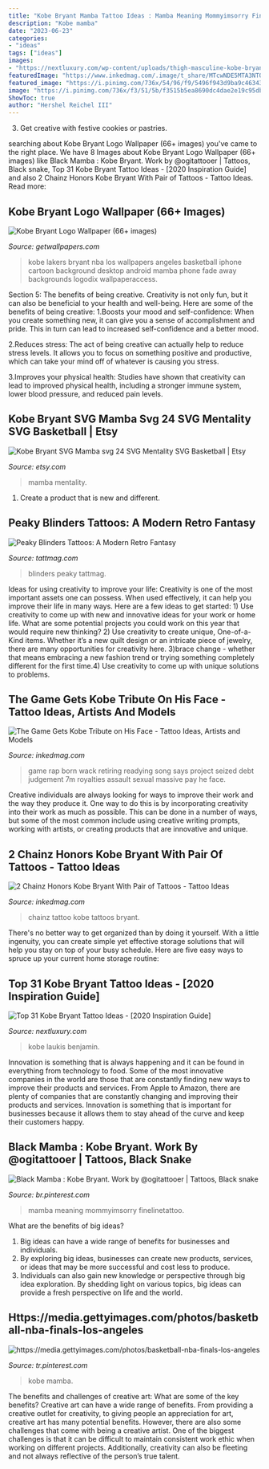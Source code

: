 ```yaml
---
title: "Kobe Bryant Mamba Tattoo Ideas : Mamba Meaning Mommyimsorry Finelinetattoo"
description: "Kobe mamba"
date: "2023-06-23"
categories:
- "ideas"
tags: ["ideas"]
images:
- "https://nextluxury.com/wp-content/uploads/thigh-masculine-kobe-bryant-tattoos-for-men.jpg"
featuredImage: "https://www.inkedmag.com/.image/t_share/MTcwNDE5MTA3NTQyMzQ1NTAw/the-game-cover.jpg"
featured_image: "https://i.pinimg.com/736x/54/96/f9/5496f943d9ba9c463434f129553b4a56.jpg"
image: "https://i.pinimg.com/736x/f3/51/5b/f3515b5ea8690dc4dae2e19c95db8830.jpg"
ShowToc: true
author: "Hershel Reichel III"
---
```



3. Get creative with festive cookies or pastries.

	

		
searching about Kobe Bryant Logo Wallpaper (66+ images) you've came to the right place. We have 8 Images about Kobe Bryant Logo Wallpaper (66+ images) like Black Mamba : Kobe Bryant. Work by @ogitattooer | Tattoos, Black snake, Top 31 Kobe Bryant Tattoo Ideas - [2020 Inspiration Guide] and also 2 Chainz Honors Kobe Bryant With Pair of Tattoos - Tattoo Ideas. Read more:
		
    
## Kobe Bryant Logo Wallpaper (66+ Images)

<img loading=lazy src="http://getwallpapers.com/wallpaper/full/f/f/7/401756.jpg" onerror="this.onerror=null;this.src='https://tse1.mm.bing.net/th?id=OIP.UBRm_fjUBzPGt-H33lh6LAHaNK&amp;pid=15.1';" alt="Kobe Bryant Logo Wallpaper (66+ images)">

_Source: getwallpapers.com_

>kobe lakers bryant nba los wallpapers angeles basketball iphone cartoon background desktop android mamba phone fade away backgrounds logodix wallpaperaccess. 

	

Section 5: The benefits of being creative.
Creativity is not only fun, but it can also be beneficial to your health and well-being. Here are some of the benefits of being creative:
1.Boosts your mood and self-confidence: When you create something new, it can give you a sense of accomplishment and pride. This in turn can lead to increased self-confidence and a better mood.

2.Reduces stress: The act of being creative can actually help to reduce stress levels. It allows you to focus on something positive and productive, which can take your mind off of whatever is causing you stress.

3.Improves your physical health: Studies have shown that creativity can lead to improved physical health, including a stronger immune system, lower blood pressure, and reduced pain levels.


    
## Kobe Bryant SVG Mamba Svg 24 SVG Mentality SVG Basketball | Etsy

<img loading=lazy src="https://i.etsystatic.com/23340813/r/il/674699/3008428347/il_1588xN.3008428347_oi9f.jpg" onerror="this.onerror=null;this.src='https://tse3.mm.bing.net/th?id=OIP.KpaKXeU_vofBGZI-1OyH1AHaIV&amp;pid=15.1';" alt="Kobe Bryant SVG Mamba svg 24 SVG Mentality SVG Basketball | Etsy">

_Source: etsy.com_

>mamba mentality. 

	

1. Create a product that is new and different.

    
## Peaky Blinders Tattoos: A Modern Retro Fantasy

<img loading=lazy src="https://tattmag.com/wp-content/uploads/2020/03/peaky-blinders-tattoo-27.jpg" onerror="this.onerror=null;this.src='https://tse3.mm.bing.net/th?id=OIP.6x-HQkLlk8klsR9xN6---AHaHa&amp;pid=15.1';" alt="Peaky Blinders Tattoos: A Modern Retro Fantasy">

_Source: tattmag.com_

>blinders peaky tattmag. 

	

Ideas for using creativity to improve your life:
Creativity is one of the most important assets one can possess. When used effectively, it can help you improve their life in many ways. Here are a few ideas to get started: 1) Use creativity to come up with new and innovative ideas for your work or home life. What are some potential projects you could work on this year that would require new thinking? 2) Use creativity to create unique, One-of-a-Kind items. Whether it’s a new quilt design or an intricate piece of jewelry, there are many opportunities for creativity here. 3)brace change - whether that means embracing a new fashion trend or trying something completely different for the first time.4) Use creativity to come up with unique solutions to problems.

    
## The Game Gets Kobe Tribute On His Face - Tattoo Ideas, Artists And Models

<img loading=lazy src="https://www.inkedmag.com/.image/t_share/MTcwNDE5MTA3NTQyMzQ1NTAw/the-game-cover.jpg" onerror="this.onerror=null;this.src='https://tse2.mm.bing.net/th?id=OIP.AbbF0aOjl6d1steSbl54ZgHaEo&amp;pid=15.1';" alt="The Game Gets Kobe Tribute on His Face - Tattoo Ideas, Artists and Models">

_Source: inkedmag.com_

>game rap born wack retiring readying song says project seized debt judgement 7m royalties assault sexual massive pay he face. 

	

Creative individuals are always looking for ways to improve their work and the way they produce it. One way to do this is by incorporating creativity into their work as much as possible. This can be done in a number of ways, but some of the most common include using creative writing prompts, working with artists, or creating products that are innovative and unique.

    
## 2 Chainz Honors Kobe Bryant With Pair Of Tattoos - Tattoo Ideas

<img loading=lazy src="https://www.inkedmag.com/.image/t_share/MTcwNDEyMTY1ODAxNDUzMzQw/chainz.png" onerror="this.onerror=null;this.src='https://tse3.mm.bing.net/th?id=OIP.warqEuDKvtoyLcsmOlBkEgHaD4&amp;pid=15.1';" alt="2 Chainz Honors Kobe Bryant With Pair of Tattoos - Tattoo Ideas">

_Source: inkedmag.com_

>chainz tattoo kobe tattoos bryant. 

	

There's no better way to get organized than by doing it yourself. With a little ingenuity, you can create simple yet effective storage solutions that will help you stay on top of your busy schedule. Here are five easy ways to spruce up your current home storage routine: 

    
## Top 31 Kobe Bryant Tattoo Ideas - [2020 Inspiration Guide]

<img loading=lazy src="https://nextluxury.com/wp-content/uploads/thigh-masculine-kobe-bryant-tattoos-for-men.jpg" onerror="this.onerror=null;this.src='https://tse4.mm.bing.net/th?id=OIP.CQ6WJHAfxhAZq-SWaYHxugHaGU&amp;pid=15.1';" alt="Top 31 Kobe Bryant Tattoo Ideas - [2020 Inspiration Guide]">

_Source: nextluxury.com_

>kobe laukis benjamin. 

	

Innovation is something that is always happening and it can be found in everything from technology to food. Some of the most innovative companies in the world are those that are constantly finding new ways to improve their products and services. From Apple to Amazon, there are plenty of companies that are constantly changing and improving their products and services. Innovation is something that is important for businesses because it allows them to stay ahead of the curve and keep their customers happy.

    
## Black Mamba : Kobe Bryant. Work By @ogitattooer | Tattoos, Black Snake

<img loading=lazy src="https://i.pinimg.com/736x/54/96/f9/5496f943d9ba9c463434f129553b4a56.jpg" onerror="this.onerror=null;this.src='https://tse2.mm.bing.net/th?id=OIP.U6gxaYaWUQ4Wn2G4-_4regHaJQ&amp;pid=15.1';" alt="Black Mamba : Kobe Bryant. Work by @ogitattooer | Tattoos, Black snake">

_Source: br.pinterest.com_

>mamba meaning mommyimsorry finelinetattoo. 

	

What are the benefits of big ideas?
1. Big ideas can have a wide range of benefits for businesses and individuals. 
2. By exploring big ideas, businesses can create new products, services, or ideas that may be more successful and cost less to produce. 
3. Individuals can also gain new knowledge or perspective through big idea exploration. By shedding light on various topics, big ideas can provide a fresh perspective on life and the world.

    
## Https://media.gettyimages.com/photos/basketball-nba-finals-los-angeles

<img loading=lazy src="https://i.pinimg.com/736x/f3/51/5b/f3515b5ea8690dc4dae2e19c95db8830.jpg" onerror="this.onerror=null;this.src='https://tse1.mm.bing.net/th?id=OIP._KBYM-Pv4S77YgsglzciKwHaLT&amp;pid=15.1';" alt="https://media.gettyimages.com/photos/basketball-nba-finals-los-angeles">

_Source: tr.pinterest.com_

>kobe mamba. 

	

The benefits and challenges of creative art: What are some of the key benefits?
Creative art can have a wide range of benefits. From providing a creative outlet for creativity, to giving people an appreciation for art, creative art has many potential benefits. However, there are also some challenges that come with being a creative artist. One of the biggest challenges is that it can be difficult to maintain consistent work ethic when working on different projects. Additionally, creativity can also be fleeting and not always reflective of the person’s true talent.

